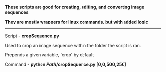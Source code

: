**These scripts are good for creating, editing, and converting image sequences**

**They are mostly wrappers for linux commands, but with added logic**

--------------------

Script - **cropSequence.py**

Used to crop an image sequence within the folder the script is ran.

Prepends a given variable, 'crop' by default

Command - **python *Path*/cropSequence.py [0,0,500,250]**

